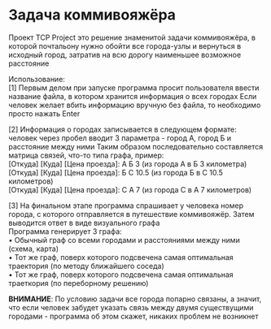 # Задача коммивояжёра
Проект TCP Project это решение знаменитой задачи коммивояжёра, в которой почтальону нужно обойти все города-узлы и вернуться в исходный город, затратив на всю дорогу наименьшее возможное расстояние

Использование:<br>
  [1] Первым делом при запуске программа просит пользователя ввести название файла, в котором хранится информация о всех городах
  Если человек желает вбить информацию вручную без файла, то необходимо просто нажать Enter
  
  [2] Информация о городах записывается в следующем формате: человек через пробел вводит 3 параметра - город А, город Б и расстояние между ними
  Таким образом последовательно составляется матрица связей, что-то типа графа, пример:<br>
  [Откуда] [Куда] [Цена проезда]: А Б 3 (из города А в Б 3 километра)<br>
  [Откуда] [Куда] [Цена проезда]: Б С 10.5 (из города Б в С 10.5 километров)<br>
  [Откуда] [Куда] [Цена проезда]: С А 7 (из города С в А 7 километров)
  
  [3] На финальном этапе программа спрашивает у человека номер города, с которого отправляется в путешествие коммивояжёр. Затем выводится ответ в виде визуального графа
  <br>Программа генерирует 3 графа:<br>
  • Обычный граф со всеми городами и расстояниями между ними (схема, карта)<br>
  • Тот же граф, поверх которого подсвечена самая оптимальная траектория (по методу ближайшего соседа)<br>
  • Тот же граф, поверх которого подсвечена самая оптимальная траеткория (по переборному решению)<br>
  
  **ВНИМАНИЕ**: По условию задачи все города попарно связаны, а значит, что если человек забудет указать связь между двумя существущими городами - программа об этом скажет, никаких проблем не возникнет
